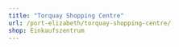 ```yaml
---
title: "Torquay Shopping Centre"
url: /port-elizabeth/torquay-shopping-centre/
shop: Einkaufszentrum
---
```

